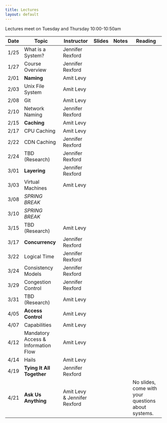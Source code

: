 ```yaml
---
title: Lectures
layout: default
---
```


Lectures meet on Tuesday and Thursday 10:00-10:50am

|Date   | Topic | Instructor | Slides| Notes | Reading |
|-------|-------|------------|-------|-------|------------|
| 1/25  | What is a System?| Jennifer Rexford |  | | |
| 1/27  | Course Overview  | Jennifer Rexford | | | |
| 2/01  | **Naming**       | Amit Levy   |   | | |
| 2/03  | Unix File System | Amit Levy   |   |
| 2/08  | Git              | Amit Levy   |   |
| 2/10  | Network Naming   | Jennifer Rexford |   | | |
| 2/15  | **Caching**      | Amit Levy   |   | | |
| 2/17  | CPU Caching      | Amit Levy   |   | | |
| 2/22  | CDN Caching      | Jennifer Rexford |   | | |
| 2/24  | TBD (Research)   | Jennifer Rexford |   |
| 3/01 | **Layering**      | Jennifer Rexford |   | | |
| 3/03 | Virtual Machines  | Amit Levy   |   | | |
| 3/08 |  *SPRING BREAK*   | | | | |
| 3/10 |  *SPRING BREAK*   | | | | |
| 3/15 | TBD (Research)    | Amit Levy   |   |
| 3/17 | **Concurrency**   | Jennifer Rexford |   |
| 3/22 | Logical Time      | Jennifer Rexford |   | | |
| 3/24 | Consistency Models| Jennifer Rexford |   | | |
| 3/29 | Congestion Control| Jennifer Rexford |   | | |
| 3/31 | TBD (Research)    | Amit Levy   |   |
| 4/05 | **Access Control**| Amit Levy   |   | | |
| 4/07 | Capabilities      | Amit Levy   |   | | |
| 4/12 | Mandatory Access & Information Flow | Amit Levy   |   | | |
| 4/14 | Hails             | Amit Levy   |   |
| 4/19 | **Tying It All Together**    | Jennifer Rexford |   | | |
| 4/21 | **Ask Us Anything** | Amit Levy & Jennifer Rexford | | | No slides, come with your questions about systems. |
 
